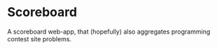 Scoreboard
==========

A scoreboard web-app, that (hopefully) also aggregates programming contest site problems.
